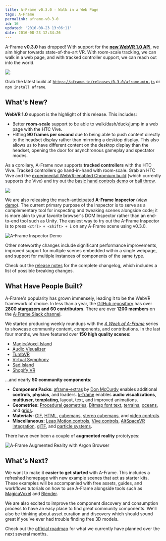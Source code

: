 ```yaml
---
title: A-Frame v0.3.0 - Walk in a Web Page
tags: A-Frame
permalink: aframe-v0-3-0
id: 16
updated: '2016-08-23 13:06:11'
date: 2016-08-23 12:34:26
---
```


[webvr1.0]: https://w3c.github.io/webvr/

A-Frame **v0.3.0** has dropped! With support for the **[new WebVR 1.0 API][webvr1.0]**, we aim higher towards state-of-the-art VR. With room-scale tracking, we can walk in a web page, and with tracked controller support, we can reach out into the world.

![](/content/images/2016/08/v0-3-0-roomscale.gif)

[latestbuild]: https://aframe.io/releases/0.3.0/aframe.min.js

Grab the latest build at [`https://aframe.io/releases/0.3.0/aframe.min.js`][latestbuild] or `npm install aframe`.

## What's New?

**WebVR 1.0** support is the highlight of this release. This includes:

- Better **room-scale** support to be able to walk/dash/duck/jump in a web
  page with the HTC Vive.
- Hitting **90 frames per second** due to being able to push content directly to the headset
  display rather than mirroring a desktop display. This also allows us to have different
  content on the desktop display than the headset, opening the door for asynchronous gameplay
  and spectator modes.

As a corollary, A-Frame now supports **tracked controllers** with the HTC Vive. Tracked controllers go hand-in-hand with room-scale. Grab an HTC Vive and the [experimental WebVR-enabled Chromium build](https://webvr.info/get-chrome/) (which currently supports the Vive) and try out the [basic hand controls demo](https://aframe.io/aframe/examples/showcase/tracked-controls/) or [ball throw](https://bryik.github.io/aframe-ball-throw/).

![](/content/images/2016/08/ball-throw.gif)

[inspectordemo]: https://aframe.io/aframe-inspector/example/

We are also releasing the much-anticipated **A-Frame Inspector** ([view demo][inspectordemo]). The current primary purpose of the Inspector is to serve as a complementary tool for inspecting and tweaking scenes alongside code; it is more akin to your favorite browser's DOM Inspector rather than an end-to-end tool such as Unity. The easiest way to try out the A-Frame Inspector is to press `<ctrl> + <shift> + i` on any A-Frame scene using v0.3.0.

![A-Frame Inspector Demo](/content/images/2016/08/v0-3-0-inspector.gif)

Other noteworthy changes include significant performance improvements, improved support for multiple scenes embedded within a single webpage, and support for multiple instances of components of the same type.

[releasenotes]: https://github.com/aframevr/aframe/releases/tag/v0.3.0

Check out the [release notes][releasenotes] for the complete changelog, which includes a list of possible breaking changes.

## What Have People Built?

[github]: https://github.com/aframevr/aframe
[slack]: https://aframevr-slack.herokuapp.com
[webvr-slack]: https://webvr-slack.herokuapp.com

A-Frame's popularity has grown immensely, leading it to be the WebVR framework of choice. In less than a year, the [GitHub repository][github] has over **2800 stargazers and 60 contributors**. There are over **1200 members** on the [A-Frame Slack channel][slack].

[blog]: https://aframe.io

We started producing weekly roundups with the *[A Week of A-Frame][blog]* series to showcase community content, components, and contributions. In the last four months, we have featured over **150 high quality scenes**:

- [MagicaVoxel Island](https://sandbox.donmccurdy.com/vr/island/)
- [Audio Visualizer](https://ngokevin.github.io/aframe-audio-visualizer-components/spectrum/)
- [TumbVR](http://tbaloo.com/tumbvr/madeinhexels)
- [Virtual Symphony](https://musicpua.firebaseapp.com/)
- [Sad Island](http://www.skyislandsvr.com/pages/SadIsland.html)
- [Shopify VR](https://shopifyvr.myshopify.com/pages/virtual-reality)

[don]: https://github.com/donmccurdy/aframe-extras
[altspace]: https://github.com/AltspaceVR/aframe-altspace-component
[bmfont]: https://github.com/bryik/aframe-bmfont-text-component
[cubemap]: https://github.com/bryik/aframe-cubemap-component
[extras]: https://github.com/donmccurdy/aframe-extras
[gif]: https://github.com/mayognaise/aframe-gif-shader
[gltf]: https://github.com/xirvr/aframe-gltf
[grid]: https://github.com/dbradleyfl/aframe-gridhelper
[html]: https://github.com/mayognaise/aframe-html-shader
[k-frame]: https://github.com/ngokevin/k-frame
[leap]: https://github.com/openleap/aframe-leap-hands
[lsystem]: https://github.com/nylki/aframe-lsystem-component
[particle]: https://github.com/IdeaSpaceVR/aframe-particle-system-component
[stereocube]: https://github.com/wallabyway/aframe-stereocube
[vidcontrols]: https://github.com/oscarmarinmiro/aframe-video-controls
[terrain]: https://github.com/andreasplesch/aframe-heightgrid-component
[webvrcontroller]: https://github.com/richardanaya/aframe-webvr-controller

...and nearly **50 community components**:

- **Component Packs:** [aframe-extras][extras] by [Don McCurdy][don] enables
  additional **controls**, **physics**, and loaders. [k-frame][k-frame]
  enables **audio visualizations**, **multiuser**, **templating**, layout, text,
  and improved animations.
- **Geometries:** [Procedural geometries][lsystem], [Bitmap font text][bmfont],
  [terrains][terrain], [oceans][extras], and [grids][grid].
- **Materials:** [GIF][gif], [HTML][html], [cubemaps][cubemap],
  [stereo cubemaps][stereocube], and [video controls][vidcontrols].
- **Miscellaneous:** [Leap Motion controls][leap], [Vive controls][webvrcontroller],
  [AltSpaceVR integration][altspace], [glTF][gltf], and [particle systems][particle].

There have even been a couple of **augmented reality** prototypes:

![A-Frame Augmented Reality with Argon Browser](/content/images/2016/08/argon.gif)

## What's Next?

[blender]: https://www.blender.org/
[magicavoxel]: https://ephtracy.github.io/

We want to make it **easier to get started** with A-Frame. This includes a refreshed homepage with new example scenes that act as starter kits. These examples will be accompanied with free assets, guides, and workflows tutorials on how to use A-Frame alongside tools such as [MagicaVoxel][magicavoxel] and [Blender][blender].

We are also excited to improve the component discovery and consumption process to have an easy place to find great community components. We'll also be thinking about asset curation and discovery which should sound great if you've ever had trouble finding free 3D models.

[roadmap]: https://github.com/aframevr/aframe/blob/master/ROADMAP.md

Check out the [official roadmap][roadmap] for what we currently have planned over the next several months.
